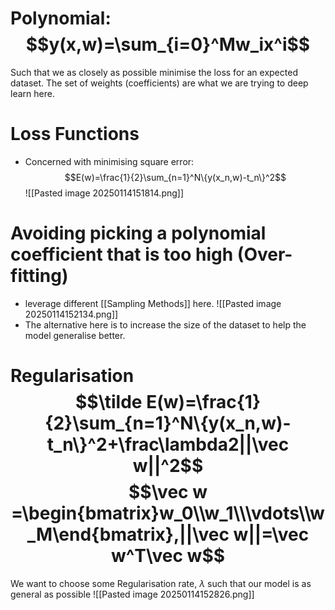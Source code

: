 # Polynomial: $$y(x,w)=\sum_{i=0}^Mw_ix^i$$
Such that we as closely as possible minimise the loss for an expected dataset. The set of weights (coefficients) are what we are trying to deep learn here.
# Loss Functions
- Concerned with minimising square error: $$E(w)=\frac{1}{2}\sum_{n=1}^N\{y(x_n,w)-t_n\}^2$$![[Pasted image 20250114151814.png]]

# Avoiding picking a polynomial coefficient that is too high (Over-fitting)
- leverage different [[Sampling Methods]] here.
![[Pasted image 20250114152134.png]]
- The alternative here is to increase the size of the dataset to help the model generalise better.

# Regularisation $$\tilde E(w)=\frac{1}{2}\sum_{n=1}^N\{y(x_n,w)-t_n\}^2+\frac\lambda2||\vec w||^2$$$$\vec w =\begin{bmatrix}w_0\\w_1\\\vdots\\w_M\end{bmatrix},||\vec w||=\vec w^T\vec w$$
We want to choose some Regularisation rate, $\lambda$ such that our model is as general as possible
![[Pasted image 20250114152826.png]]

